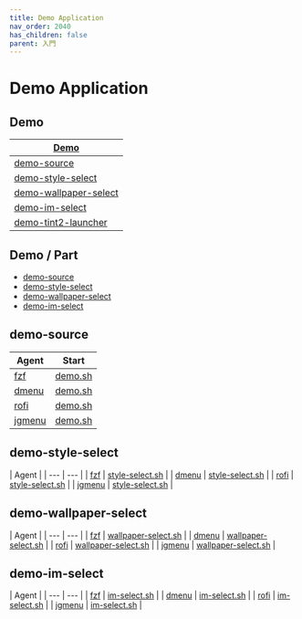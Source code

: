 ```yaml
---
title: Demo Application
nav_order: 2040
has_children: false
parent: 入門
---
```



# Demo Application


## Demo

| [Demo](https://github.com/samwhelp/note-about-menu-applet/tree/gh-pages/_demo/prototype/menu-applet/demo-application) |
| --- |
| [demo-source](https://github.com/samwhelp/note-about-menu-applet/tree/gh-pages/_demo/prototype/menu-applet/demo-application/demo-source) |
| [demo-style-select](https://github.com/samwhelp/note-about-menu-applet/tree/gh-pages/_demo/prototype/menu-applet/demo-application/demo-style-select) |
| [demo-wallpaper-select](https://github.com/samwhelp/note-about-menu-applet/tree/gh-pages/_demo/prototype/menu-applet/demo-application/demo-wallpaper-select) |
| [demo-im-select](https://github.com/samwhelp/note-about-menu-applet/tree/gh-pages/_demo/prototype/menu-applet/demo-application/demo-im-select) |
| [demo-tint2-launcher](https://github.com/samwhelp/note-about-menu-applet/tree/gh-pages/_demo/prototype/menu-applet/demo-application/demo-tint2-launcher) |


## Demo / Part

* [demo-source](#demo-source)
* [demo-style-select](#demo-style-select)
* [demo-wallpaper-select](#demo-wallpaper-select)
* [demo-im-select](#demo-im-select)


## demo-source

| Agent | Start |
| --- | --- |
| [fzf](https://github.com/samwhelp/note-about-menu-applet/tree/gh-pages/_demo/prototype/menu-applet/demo-start/fzf/demo-application/demo-source) | [demo.sh](https://github.com/samwhelp/note-about-menu-applet/blob/gh-pages/_demo/prototype/menu-applet/demo-start/fzf/demo-application/demo-source/demo.sh) |
| [dmenu](https://github.com/samwhelp/note-about-menu-applet/tree/gh-pages/_demo/prototype/menu-applet/demo-start/dmenu/demo-application/demo-source) | [demo.sh](https://github.com/samwhelp/note-about-menu-applet/blob/gh-pages/_demo/prototype/menu-applet/demo-start/dmenu/demo-application/demo-source/demo.sh) |
| [rofi](https://github.com/samwhelp/note-about-menu-applet/tree/gh-pages/_demo/prototype/menu-applet/demo-start/rofi/demo-application/demo-source) | [demo.sh](https://github.com/samwhelp/note-about-menu-applet/blob/gh-pages/_demo/prototype/menu-applet/demo-start/rofi/demo-application/demo-source/demo.sh) |
| [jgmenu](https://github.com/samwhelp/note-about-menu-applet/tree/gh-pages/_demo/prototype/menu-applet/demo-start/jgmenu/demo-application/demo-source) | [demo.sh](https://github.com/samwhelp/note-about-menu-applet/blob/gh-pages/_demo/prototype/menu-applet/demo-start/jgmenu/demo-application/demo-source/demo.sh) |


## demo-style-select

| Agent |
| --- | --- |
| [fzf](https://github.com/samwhelp/note-about-menu-applet/tree/gh-pages/_demo/prototype/menu-applet/demo-start/fzf/demo-application/demo-style-select) | [style-select.sh](https://github.com/samwhelp/note-about-menu-applet/blob/gh-pages/_demo/prototype/menu-applet/demo-start/fzf/demo-application/demo-style-select/style-select.sh) |
| [dmenu](https://github.com/samwhelp/note-about-menu-applet/tree/gh-pages/_demo/prototype/menu-applet/demo-start/dmenu/demo-application/demo-style-select) | [style-select.sh](https://github.com/samwhelp/note-about-menu-applet/blob/gh-pages/_demo/prototype/menu-applet/demo-start/dmenu/demo-application/demo-style-select/style-select.sh) |
| [rofi](https://github.com/samwhelp/note-about-menu-applet/tree/gh-pages/_demo/prototype/menu-applet/demo-start/rofi/demo-application/demo-style-select) | [style-select.sh](https://github.com/samwhelp/note-about-menu-applet/blob/gh-pages/_demo/prototype/menu-applet/demo-start/rofi/demo-application/demo-style-select/style-select.sh) |
| [jgmenu](https://github.com/samwhelp/note-about-menu-applet/tree/gh-pages/_demo/prototype/menu-applet/demo-start/jgmenu/demo-application/demo-style-select) | [style-select.sh](https://github.com/samwhelp/note-about-menu-applet/blob/gh-pages/_demo/prototype/menu-applet/demo-start/jgmenu/demo-application/demo-style-select/style-select.sh) |


## demo-wallpaper-select

| Agent |
| --- | --- |
| [fzf](https://github.com/samwhelp/note-about-menu-applet/tree/gh-pages/_demo/prototype/menu-applet/demo-start/fzf/demo-application/demo-wallpaper-select) | [wallpaper-select.sh](https://github.com/samwhelp/note-about-menu-applet/blob/gh-pages/_demo/prototype/menu-applet/demo-start/fzf/demo-application/demo-wallpaper-select/wallpaper-select.sh) |
| [dmenu](https://github.com/samwhelp/note-about-menu-applet/tree/gh-pages/_demo/prototype/menu-applet/demo-start/dmenu/demo-application/demo-wallpaper-select) | [wallpaper-select.sh](https://github.com/samwhelp/note-about-menu-applet/blob/gh-pages/_demo/prototype/menu-applet/demo-start/dmenu/demo-application/demo-wallpaper-select/wallpaper-select.sh) |
| [rofi](https://github.com/samwhelp/note-about-menu-applet/tree/gh-pages/_demo/prototype/menu-applet/demo-start/rofi/demo-application/demo-wallpaper-select) | [wallpaper-select.sh](https://github.com/samwhelp/note-about-menu-applet/blob/gh-pages/_demo/prototype/menu-applet/demo-start/rofi/demo-application/demo-wallpaper-select/wallpaper-select.sh) |
| [jgmenu](https://github.com/samwhelp/note-about-menu-applet/tree/gh-pages/_demo/prototype/menu-applet/demo-start/jgmenu/demo-application/demo-wallpaper-select) | [wallpaper-select.sh](https://github.com/samwhelp/note-about-menu-applet/blob/gh-pages/_demo/prototype/menu-applet/demo-start/jgmenu/demo-application/demo-wallpaper-select/wallpaper-select.sh) |


## demo-im-select

| Agent |
| --- | --- |
| [fzf](https://github.com/samwhelp/note-about-menu-applet/tree/gh-pages/_demo/prototype/menu-applet/demo-start/fzf/demo-application/demo-im-select) | [im-select.sh](https://github.com/samwhelp/note-about-menu-applet/blob/gh-pages/_demo/prototype/menu-applet/demo-start/fzf/demo-application/demo-im-select/im-select.sh) |
| [dmenu](https://github.com/samwhelp/note-about-menu-applet/tree/gh-pages/_demo/prototype/menu-applet/demo-start/dmenu/demo-application/demo-im-select) | [im-select.sh](https://github.com/samwhelp/note-about-menu-applet/blob/gh-pages/_demo/prototype/menu-applet/demo-start/dmenu/demo-application/demo-im-select/im-select.sh) |
| [rofi](https://github.com/samwhelp/note-about-menu-applet/tree/gh-pages/_demo/prototype/menu-applet/demo-start/rofi/demo-application/demo-im-select) | [im-select.sh](https://github.com/samwhelp/note-about-menu-applet/blob/gh-pages/_demo/prototype/menu-applet/demo-start/rofi/demo-application/demo-im-select/im-select.sh) |
| [jgmenu](https://github.com/samwhelp/note-about-menu-applet/tree/gh-pages/_demo/prototype/menu-applet/demo-start/jgmenu/demo-application/demo-im-select) | [im-select.sh](https://github.com/samwhelp/note-about-menu-applet/blob/gh-pages/_demo/prototype/menu-applet/demo-start/jgmenu/demo-application/demo-im-select/im-select.sh) |

